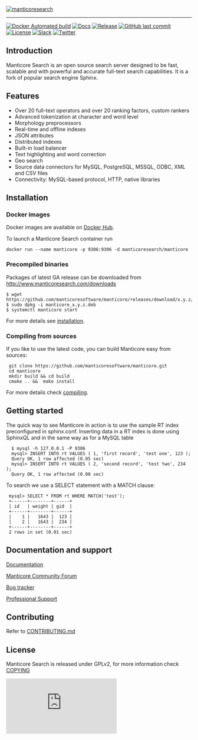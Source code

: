 [![manticoresearch](https://manticoresearch.com/wp-content/uploads/2018/03/manticoresearch.png)](https://manticoresearch.com)

-----------------

[![Docker Automated build](https://img.shields.io/docker/automated/manticoresearch/manticore.svg)](https://hub.docker.com/r/manticoresearch/manticore/)
[![Docs](https://img.shields.io/badge/docs-latest-brightgreen.svg)](https://docs.manticoresearch.com/latest/html/)
[![Release](https://img.shields.io/github/release/manticoresoftware/manticore.svg)](https://github.com/manticoresoftware/manticore/releases)
[![GitHub last commit](https://img.shields.io/github/last-commit/manticoresoftware/manticore.svg)](https://github.com/manticoresoftware/manticore/commits/master)
[![License](https://img.shields.io/github/license/manticoresoftware/manticore.svg?maxAge=2592000)](https://github.com/adriannuta/manticore/blob/master/COPYING)
[![Slack][slack-badge]][slack-url]
[![Twitter](https://img.shields.io/twitter/follow/manticoresearch.svg?style=social&label=Follow)](https://twitter.com/manticoresearch)

## Introduction

Manticore Search is an open source search server designed to be fast, scalable and with powerful and accurate full-text search capabilities. It is a fork of popular search engine Sphinx.

## Features
* Over 20 full-text operators and over 20 ranking factors, custom rankers
* Advanced tokenization at character and word level
* Morphology preprocessors
* Real-time and offline indexes
* JSON attributes
* Distributed indexes
* Built-in load balancer
* Text highlighting and word correction
* Geo search
* Source data connectors for MySQL, PostgreSQL, MSSQL, ODBC, XML and CSV files
* Connectivity: MySQL-based protocol, HTTP, native libraries


## Installation

### Docker images
Docker images are available on [Docker Hub](https://hub.docker.com/r/manticoresearch/manticore/).

To launch a Manticore Search container run

    docker run --name manticore -p 9306:9306 -d manticoresearch/manticore

### Precompiled binaries
Packages of latest GA release can be downloaded from http://www.manticoresearch.com/downloads

    $ wget https://github.com/manticoresoftware/manticore/releases/download/x.y.z/manticore_z.y.z.deb
    $ sudo dpkg -i manticore_x.y.z.deb
    $ systemctl manticore start

For more details see [installation](https://docs.manticoresearch.com/latest/html/installation.html#installation).

### Compiling from sources
If you like to use the latest code, you can build Manticore easy from sources:

     git clone https://github.com/manticoresoftware/manticore.git
     cd manticore
     mkdir build && cd build
     cmake .. &&  make install

For more details check [compiling](https://docs.manticoresearch.com/latest/html/installation.html#compiling-manticore-from-source). 
## Getting started
 The quick way to see Manticore in action is to use the sample RT index preconfigured in sphinx.conf.
 Inserting data in a RT index is done using SphinxQL and in the same way as for a MySQL table
 
      $ mysql -h 127.0.0.1 -P 9306
      mysql> INSERT INTO rt VALUES ( 1, 'first record', 'test one', 123 );
      Query OK, 1 row affected (0.05 sec)
      mysql> INSERT INTO rt VALUES ( 2, 'second record', 'test two', 234 );
      Query OK, 1 row affected (0.00 sec)
 To search we use a SELECT statement with a MATCH clause:
 
     mysql> SELECT * FROM rt WHERE MATCH('test');
     +------+--------+------+
     | id   | weight | gid  |
     +------+--------+------+
     |    1 |   1643 |  123 |
     |    2 |   1643 |  234 |
     +------+--------+------+
     2 rows in set (0.01 sec)
    
## Documentation and support

[Documentation](https://docs.manticoresearch.com)

[Manticore Community Forum](http://forum.manticoresearch.com/)

[Bug tracker](https://github.com/manticoresoftware/manticore/issues)

[Professional Support](https://manticoresearch.com/professional-support/)

## Contributing
Refer to  [CONTRIBUTING.md](https://github.com/manticoresoftware/manticore/blob/master/CONTRIBUTING.md)

## License
Manticore Search is released under GPLv2, for more information check [COPYING](https://github.com/manticoresoftware/manticore/blob/master/COPYING)

[![Analytics](https://ga-beacon.appspot.com/UA-114439919-1/manticoresoftware/manticore/README.md?pixel&useReferer)](https://github.com/manticoresoftware/manticore)

[slack-url]: https://slack.manticoresearch.com/
[slack-badge]:  https://img.shields.io/badge/Slack-join%20chat-green.svg
